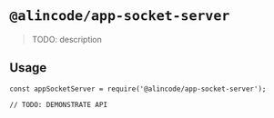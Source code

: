 # `@alincode/app-socket-server`

> TODO: description

## Usage

```
const appSocketServer = require('@alincode/app-socket-server');

// TODO: DEMONSTRATE API
```
